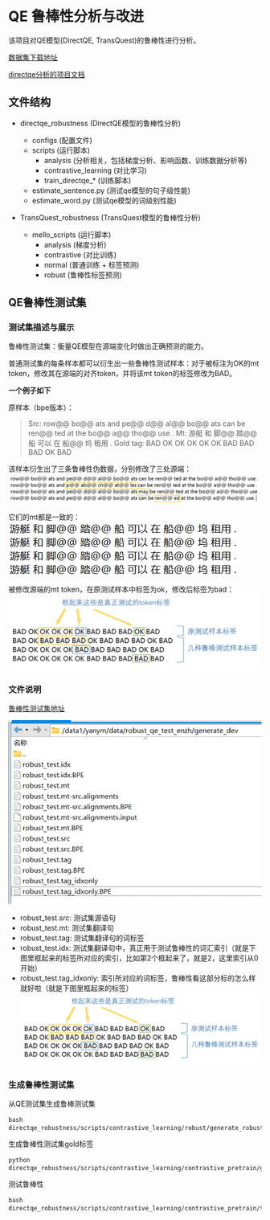# QE 鲁棒性分析与改进

该项目对QE模型(DirectQE, TransQuest)的鲁棒性进行分析。

[数据集下载地址](https://huggingface.co/datasets/powerpuffpomelo/qe_data_yanym/tree/main)

[directqe分析的项目文档](https://gikt1e63yh.feishu.cn/docs/doccnjSH0vGp8DCe9xrR7Uy1vRe)



## 文件结构
- directqe_robustness (DirectQE模型的鲁棒性分析)
    - configs (配置文件)
    - scripts (运行脚本)
        - analysis (分析相关，包括梯度分析、影响函数、训练数据分析等)
        - contrastive_learning (对比学习)
        - train_directqe_* (训练脚本)
    - estimate_sentence.py (测试qe模型的句子级性能)
    - estimate_word.py (测试qe模型的词级别性能)

- TransQuest_robustness (TransQuest模型的鲁棒性分析)
    - mello_scripts (运行脚本)
        - analysis (梯度分析)
        - contrastive (对比训练)
        - normal (普通训练 + 标签预测)
        - robust (鲁棒性标签预测)

## QE鲁棒性测试集
### 测试集描述与展示
鲁棒性测试集：衡量QE模型在源端变化时做出正确预测的能力。

普通测试集的每条样本都可以衍生出一些鲁棒性测试样本：对于被标注为OK的mt token，修改其在源端的对齐token，并将该mt token的标签修改为BAD。

**一个例子如下**

原样本（bpe版本）：
> Src: row@@ bo@@ ats and pe@@ d@@ al@@ bo@@ ats can be ren@@ ted at the bo@@ a@@ tho@@ use .
> Mt: 游艇 和 脚@@ 踏@@ 船 可以 在 船@@ 坞 租用 .
> Gold tag: BAD OK OK OK OK OK BAD BAD BAD OK BAD

该样本衍生出了三条鲁棒性伪数据，分别修改了三处源端：
![图片](figures/robust_src.png "鲁棒性伪数据的源端")

它们的mt都是一致的：
![图片](figures/robust_tgt.png "鲁棒性伪数据的目标端")

被修改源端的mt token，在原测试样本中标签为ok，修改后标签为bad：
![图片](figures/robust_tag.png "鲁棒性测试标签")

### 文件说明

[鲁棒性测试集地址](https://huggingface.co/datasets/powerpuffpomelo/qe_data_yanym/tree/main/robust_test)

![图片](figures/robust_testset.png "鲁棒性测试集")

- robust_test.src: 测试集源语句
- robust_test.mt: 测试集翻译句
- robust_test.tag: 测试集翻译句的词标签
- robust_test.idx: 测试集翻译句中，真正用于测试鲁棒性的词汇索引（就是下图里框起来的标签所对应的索引，比如第2个框起来了，就是2，这里索引从0开始）
- robust_test.tag_idxonly: 索引所对应的词标签，鲁棒性看这部分标的怎么样就好啦（就是下图里框起来的标签）
![图片](figures/robust_tag.png "鲁棒性测试标签")

### 生成鲁棒性测试集
从QE测试集生成鲁棒测试集
```
bash directqe_robustness/scripts/contrastive_learning/robust/generate_robust_testset_enzh.sh
```
生成鲁棒性测试集gold标签
```
python directqe_robustness/scripts/contrastive_learning/contrastive_pretrain/get_robust_gold_tag.py
```
测试鲁棒性
```
bash directqe_robustness/scripts/contrastive_learning/contrastive_pretrain/test_qe_robust.sh
```